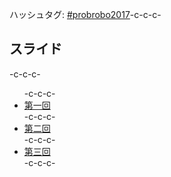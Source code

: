 ハッシュタグ: <a href="https://twitter.com/hashtag/probrobo2017?src=hash" target="_blank" rel="noopener">#probrobo2017</a>-c-c-c-<h2>スライド</h2>-c-c-c-<ul>-c-c-c- 	<li><a href="https://lab.ueda.tech/?presenpress=%e7%a2%ba%e7%8e%87%e3%83%ad%e3%83%9c%e3%83%86%e3%82%a3%e3%82%af%e3%82%b92017%e7%ac%ac1%e5%9b%9e" target="_blank" rel="noopener">第一回</a></li>-c-c-c- 	<li><a href="https://lab.ueda.tech/?presenpress=%e7%a2%ba%e7%8e%87%e3%83%ad%e3%83%9c%e3%83%86%e3%82%a3%e3%82%af%e3%82%b92017%e7%ac%ac2%e5%9b%9e">第二回</a></li>-c-c-c- 	<li><a href="https://github.com/ryuichiueda/probrobo2017/blob/master/03.ipynb">第三回</a></li>-c-c-c-</ul>
